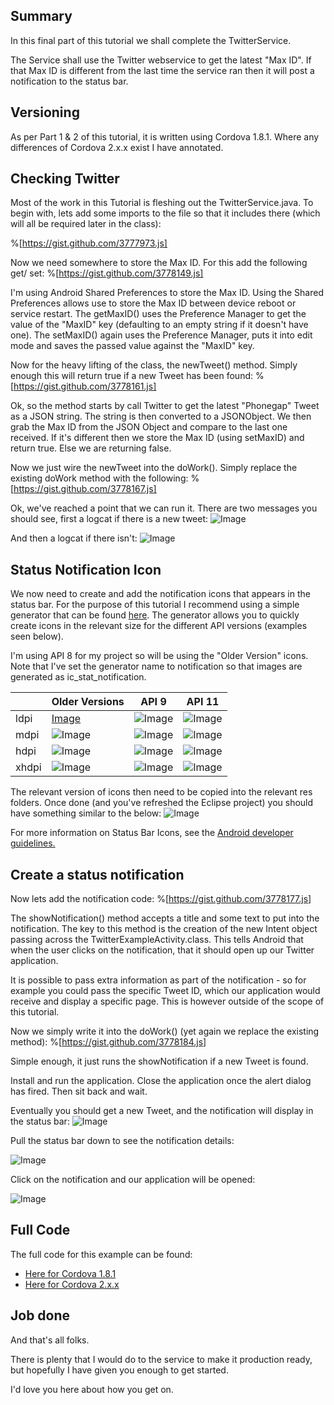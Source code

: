 ## Summary
In this final part of this tutorial we shall complete the TwitterService.

The Service shall use the Twitter webservice to get the latest "Max ID".  If that Max ID is different from the last time the service ran then it will post a notification to the status bar.

## Versioning
As per Part 1 &amp; 2 of this tutorial, it is written using Cordova 1.8.1.  Where any differences of Cordova 2.x.x exist I have annotated.

## Checking Twitter 
Most of the work in this Tutorial is fleshing out the TwitterService.java.  To begin with, lets add some imports to the file so that it includes there (which will all be required later in the class):

%[https://gist.github.com/3777973.js] 

Now we need somewhere to store the Max ID.  For this add the following get/ set:
%[https://gist.github.com/3778149.js]

I'm using Android Shared Preferences to store the Max ID.  Using the Shared Preferences allows use to store the Max ID between device reboot or service restart.  The getMaxID() uses the Preference Manager to get the value of the "MaxID" key (defaulting to an empty string if it doesn't have one).  The setMaxID() again uses the Preference Manager, puts it into edit mode and saves the passed value against the "MaxID" key. 

Now for the heavy lifting of the class, the newTweet() method.  Simply enough this will return true if a new Tweet has been found:
%[https://gist.github.com/3778161.js] 

Ok, so the method starts by call Twitter to get the latest "Phonegap" Tweet as a JSON string.  The string is then converted to a JSONObject.  We then grab the Max ID from the JSON Object and compare to the last one received.  If it's different then we store the Max ID (using setMaxID) and return true.  Else we are returning false.

Now we just wire the newTweet into the doWork().  Simply replace the existing doWork method with the following:
%[https://gist.github.com/3778167.js] 

Ok, we've reached a point that we can run it.  There are two messages you should see, first a logcat if there is  a new tweet:
![Image](/media/blog/phonegap-service-tutorial-part-3/image2.png)

And then a logcat if there isn't:
![Image](/media/blog/phonegap-service-tutorial-part-3/image3.png)

## Status Notification Icon 
We now need to create and add the notification icons that appears in the status bar.  For the purpose of this tutorial I recommend using a simple generator that can be found [here](http://android-ui-utils.googlecode.com/hg/asset-studio/dist/icons-notification.html#source.type=text&amp;source.space.trim=1&amp;source.space.pad=0&amp;source.text.text=RF&amp;source.text.font=Courier%20New&amp;shape=square&amp;name=notification).  The generator allows you to quickly create icons in the relevant size for the different API versions (examples seen below).

I'm using API 8 for my project so will be using the "Older Version" icons.  Note that I've set the generator name to notification so that images are generated as ic_stat_notification.

|         | Older Versions | API 9     | API 11   |
|---------|----------------|-----------|----------|
| ldpi | [Image](/media/blog/phonegap-service-tutorial-part-3/ic_stat_notification-255Bldpi-255D.png) | ![Image](/media/blog/phonegap-service-tutorial-part-3/ic_stat_notification-255Bldpi-v9-255D.png) | ![Image](/media/blog/phonegap-service-tutorial-part-3/ic_stat_notification-255Bldpi-v11-255D.png) | 
| mdpi | ![Image](/media/blog/phonegap-service-tutorial-part-3/ic_stat_notification-255Bmdpi-255D.png) | ![Image](/media/blog/phonegap-service-tutorial-part-3/ic_stat_notification-255Bmdpi-v9-255D.png) | ![Image](/media/blog/phonegap-service-tutorial-part-3/ic_stat_notification-255Bmpdi-v11-255D.png) | 
| hdpi | ![Image](/media/blog/phonegap-service-tutorial-part-3/ic_stat_notification-255Bhdpi-255D.png) | ![Image](/media/blog/phonegap-service-tutorial-part-3/ic_stat_notification-255Bhdpi-v9-255D.png) | ![Image](/media/blog/phonegap-service-tutorial-part-3/ic_stat_notification-255Bhdpi-v11-255D.png) | 
| xhdpi | ![Image](/media/blog/phonegap-service-tutorial-part-3/ic_stat_notification-255Bxhdpi-255D.png) | ![Image](/media/blog/phonegap-service-tutorial-part-3/ic_stat_notification-255Bxhdpi-v9-255D.png) | ![Image](/media/blog/phonegap-service-tutorial-part-3/ic_stat_notification-255Bxhdpi-v11-255D.png) |

The relevant version of icons then need to be copied into the relevant res folders.  Once done (and you've refreshed the Eclipse project) you should have something similar to the below:
![Image](/media/blog/phonegap-service-tutorial-part-3/image1.png)

For more information on Status Bar Icons, see the [Android developer guidelines.](http://developer.android.com/guide/practices/ui_guidelines/icon_design_status_bar.html)

## Create a status notification 
Now lets add the notification code:
%[https://gist.github.com/3778177.js] 

The showNotification() method accepts a title and some text to put into the notification.  The key to this method is the creation of the new Intent object passing across the TwitterExampleActivity.class.  This tells Android that when the user clicks on the notification, that it should open up our Twitter application.

It is possible to pass extra information as part of the notification - so for example you could pass the specific Tweet ID, which our application would receive and display a specific page.  This is however outside of the scope of this tutorial.

Now we simply write it into the doWork() (yet again we replace the existing method):
%[https://gist.github.com/3778184.js] 

Simple enough, it just runs the showNotification if a new Tweet is found.

Install and run the application.  Close the application once the alert dialog has fired.  Then sit back and wait.

Eventually you should get a new Tweet, and the notification will display in the status bar:
![Image](/media/blog/phonegap-service-tutorial-part-3/image4.png)

Pull the status bar down to see the notification details:

![Image](/media/blog/phonegap-service-tutorial-part-3/image5.png)

Click on the notification and our application will be opened:

![Image](/media/blog/phonegap-service-tutorial-part-3/image6.png)

## Full Code
The full code for this example can be found:

* [Here for Cordova 1.8.1](https://github.com/Red-Folder/phonegap-samples/tree/master/1.8.1/TwitterExample)
* [Here for Cordova 2.x.x](https://github.com/Red-Folder/phonegap-samples/tree/master/2.0.0/TwitterExample)

## Job done
And that's all folks.

There is plenty that I would do to the service to make it production ready, but hopefully I have given you enough to get started.

I'd love you here about how you get on. 
